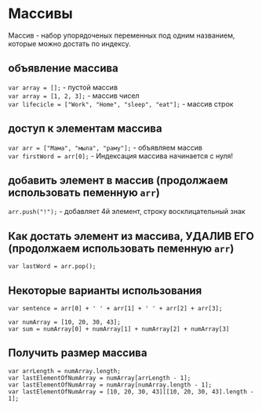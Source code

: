 # Массивы  
  
Массив - набор упорядоченых переменных под одним названием, которые можно достать по индексу.  
  
## объявление массива  
`var array = [];` - пустой массив  
`var array = [1, 2, 3];` - массив чисел  
`var lifecicle = ["Work", "Home", "sleep", "eat"];` - массив строк  
  
## доступ к элементам массива  
`var arr = ["Мама", "мыла", "раму"];` - объявляем массив  
`var firstWord = arr[0];` - Индексация массива начинается с нуля!  
  
## добавить элемент в массив (продолжаем использовать пеменную `arr`)  
`arr.push("!");` - добавляет 4й элемент, строку восклицательный знак  
  
## Как достать элемент из массива, УДАЛИВ ЕГО (продолжаем использовать пеменную `arr`)  
`var lastWord = arr.pop();`  
  
## Некоторые варианты использования  
`var sentence = arr[0] + ' ' + arr[1] + ' ' + arr[2] + arr[3];`  
  
`var numArray = [10, 20, 30, 43];`  
`var sum = numArray[0] + numArray[1] + numArray[2] + numArray[3]`  
  
## Получить размер массива  
`var arrLength = numArray.length;`  
`var lastElementOfNumArray = numArray[arrLength - 1];`  
`var lastElementOfNumArray = numArray[numArray.length - 1];`  
`var lastElementOfNumArray = [10, 20, 30, 43][[10, 20, 30, 43].length - 1];`  
